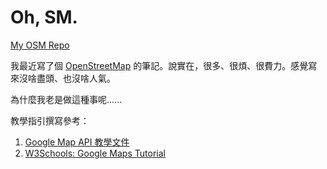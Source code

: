 # Oh, SM.

[My OSM Repo](https://github.com/iigmir/osm-notes)

我最近寫了個 [OpenStreetMap](https://www.openstreetmap.org/) 的筆記。說實在，很多、很煩、很費力。感覺寫來沒啥盡頭、也沒啥人氣。

為什麼我老是做這種事呢......

教學指引撰寫參考：

1. [Google Map API 教學文件](https://quip.com/x5PJAYEgwPXE)
2. [W3Schools: Google Maps Tutorial](https://www.w3schools.com/graphics/google_maps_intro.asp)